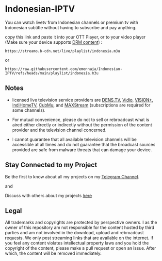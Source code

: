 # Indonesian-IPTV

You can watch livetv from Indonesian channels or premium tv with Indonesian subtitle without having to subscribe and pay anything.

copy this link and paste it into your OTT Player, or to your video player (Make sure your device supports [DRM content](https://support.vidio.com/support/solutions/articles/43000656969-apa-itu-drm-)) :

```
https://streamo.b-cdn.net/live/playlist/indonesia.m3u
```
or 
```
https://raw.githubusercontent.com/emonnaja/Indonesian-IPTV/refs/heads/main/playlist/indonesia.m3u
```


## Notes

* licensed live television service providers are [DENS.TV](https://www.dens.tv/tv-local), [Vidio](https://vidio.com/live), [VISION+](https://www.visionplus.id/webclient/#/live), [IndiHomeTV](https://www.indihometv.com/livetv), [CubMu](https://www.cubmu.com/), and [MAXStream](https://maxstream.tv/tv-channels) (subscriptions are required for some channels).

* For mutual convenience, please do not to sell or rebroadcast what is aired either directly or indirectly without the permission of the content provider and the television channel concerned.

* I cannot guarantee that all available television channels will be accessible at all times and do not guarantee that the broadcast sources provided are safe from malware threats that can damage your device.


## Stay Connected to my Project
Be the first to know about all my projects on my [Telegram Channel](https://t.me/emonnprjkt).

and

Discuss with others about my projects [here](https://t.me/+sl-jjUJISchkYzM1)


## Legal

All trademarks and copyrights are protected by perspective owners. I as the owner of this repository am not responsible for the content hosted by third parties and am not involved in the download, upload and rebroadcast requests. We only post streaming links that are available on the internet. If you feel any content violates intellectual property laws and you hold the copyright of the content, please make a pull request or open an issue. After which, the content will be removed immediately.
